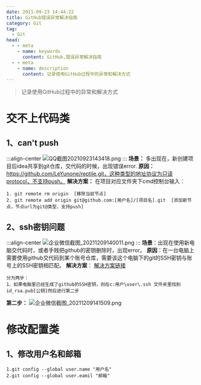 ```yaml
---
date: 2021-09-23 14:44:22
title: GitHub错误异常解决指南
category: Git
tag:
  - Git
head:
  - - meta
    - name: keywords
      content: GitHub,错误异常解决指南
  - - meta
    - name: description
      content: 记录使用GitHub过程中的异常和解决方式
---
```


> 记录使用GitHub过程中的异常和解决方式
# 交不上代码类
## 1、can't push
:::align-center
![QQ截图20210923143418.png](https://www.leyuna.xyz/image/2021-09-23/QQ截图20210923143418.png)
:::
**场景：** 多出现在，新创建项目后idea共享到git仓库，交代码的时候，出现错误error.
**原因：** https://github.com/LeYunone/reptile.git，这种类型的地址协议为只读protocol，不支持push。
**解决方案：**
在项目对应文件夹下cmd控制台输入：
```
1. git remote rm origin  [移除当前节点]
2. git remote add origin git@github.com:[用户名]/[项目名].git  [添加新节点，节点url为git@类型，支持push]   
```
## 2、ssh密钥问题
:::align-center
![企业微信截图_20211209140011.png](https://www.leyuna.xyz/image/2021-12-09/企业微信截图_20211209140011.png)
:::
**场景**：出现在使用新电脑交代码时，或者手贱把github的密钥删除时，出现error。
**原因**：在一台电脑上需要使用github交代码到某个账号仓库，需要该这个电脑下的git的SSH密钥与账号上的SSH密钥相匹配。
**解决方案**：
[解决方案链接](https://www.cnblogs.com/desireyang/p/12052861.html)
```
分为两步：
1、如果电脑里已经生成了github的SSH密钥，则在c:用户\user\.ssh 文件夹里找到id_rsa.pub[公钥]然后进行第二步
```
**第二步：**
![企业微信截图_20211209141509.png](https://www.leyuna.xyz/image/2021-12-09/企业微信截图_20211209141509.png)


#  修改配置类

##  1、修改用户名和邮箱

```
1.git config --global user.name "用户名"
2.git config --global user.eamil "邮箱"
```

